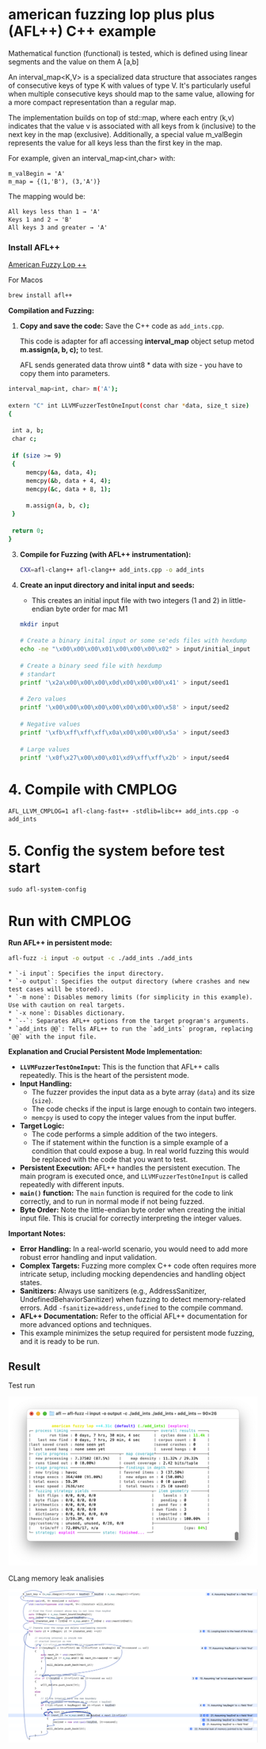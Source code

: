 # american fuzzing lop plus plus (AFL++) C++ example

Mathematical function (functional) is tested, which is defined using linear segments and the value on them
A [a,b]

An interval_map<K,V> is a specialized data structure that associates ranges of consecutive keys of type K with values of type V. It's particularly useful when multiple consecutive keys should map to the same value, allowing for a more compact representation than a regular map.

The implementation builds on top of std::map, where each entry (k,v) indicates that the value v is associated with all keys from k (inclusive) to the next key in the map (exclusive). Additionally, a special value m_valBegin represents the value for all keys less than the first key in the map.

For example, given an interval_map<int,char> with:

    m_valBegin = 'A'
    m_map = {(1,'B'), (3,'A')}

The mapping would be:

    All keys less than 1 → 'A'
    Keys 1 and 2 → 'B'
    All keys 3 and greater → 'A'

### Install AFL++

[American Fuzzy Lop ++](https://aflplus.plus/)

For Macos

```bash    
brew install afl++
```

**Compilation and Fuzzing:**

1.  **Copy and save the code:** Save the C++ code as `add_ints.cpp`.

    This code is adapter for afl accessing **interval_map** object setup metod **m.assign(a, b, c);** to test.

    AFL sends generated data throw uint8 * data with size - you have to copy them into parameters. 
    
   ```bash
interval_map<int, char> m('A');

extern "C" int LLVMFuzzerTestOneInput(const char *data, size_t size)
{

    int a, b;
    char c;

    if (size >= 9)
    {
        memcpy(&a, data, 4);
        memcpy(&b, data + 4, 4);
        memcpy(&c, data + 8, 1);

        m.assign(a, b, c);
    }

    return 0;
}
   ```

3.  **Compile for Fuzzing (with AFL++ instrumentation):**

    ```bash
    CXX=afl-clang++ afl-clang++ add_ints.cpp -o add_ints
    ```

4.  **Create an input directory and inital input and seeds:**
    * This creates an initial input file with two integers (1 and 2) in little-endian byte order for mac M1

    ```bash
    mkdir input

    # Create a binary inital input or some se'eds files with hexdump
    echo -ne "\x00\x00\x00\x01\x00\x00\x00\x02" > input/initial_input

    # Create a binary seed file with hexdump
    # standart
    printf '\x2a\x00\x00\x00\x0d\x00\x00\x00\x41' > input/seed1

    # Zero values
    printf '\x00\x00\x00\x00\x00\x00\x00\x00\x58' > input/seed2

    # Negative values
    printf '\xfb\xff\xff\xff\x0a\x00\x00\x00\x5a' > input/seed3

    # Large values
    printf '\x0f\x27\x00\x00\x01\xd9\xff\xff\x2b' > input/seed4
    ```
    
# 4. Compile with CMPLOG
    AFL_LLVM_CMPLOG=1 afl-clang-fast++ -stdlib=libc++ add_ints.cpp -o add_ints

# 5. Config the system before test start
    sudo afl-system-config

# Run with CMPLOG
**Run AFL++ in persistent mode:**

```bash
afl-fuzz -i input -o output -c ./add_ints ./add_ints
```

    * `-i input`: Specifies the input directory.
    * `-o output`: Specifies the output directory (where crashes and new test cases will be stored).
    * `-m none`: Disables memory limits (for simplicity in this example). Use with caution on real targets.
    * `-x none`: Disables dictionary.
    * `--`: Separates AFL++ options from the target program's arguments.
    * `add_ints @@`: Tells AFL++ to run the `add_ints` program, replacing `@@` with the input file.

**Explanation and Crucial Persistent Mode Implementation:**

* **`LLVMFuzzerTestOneInput`:** This is the function that AFL++ calls repeatedly. This is the heart of the persistent mode.
* **Input Handling:**
    * The fuzzer provides the input data as a byte array (`data`) and its size (`size`).
    * The code checks if the input is large enough to contain two integers.
    * `memcpy` is used to copy the integer values from the input buffer.
* **Target Logic:**
    * The code performs a simple addition of the two integers.
    * The if statement within the function is a simple example of a condition that could expose a bug. In real world fuzzing this would be replaced with the code that you want to test.
* **Persistent Execution:** AFL++ handles the persistent execution. The main program is executed once, and `LLVMFuzzerTestOneInput` is called repeatedly with different inputs.
* **`main()` function:** The `main` function is required for the code to link correctly, and to run in normal mode if not being fuzzed.
* **Byte Order:** Note the little-endian byte order when creating the initial input file. This is crucial for correctly interpreting the integer values.

**Important Notes:**

* **Error Handling:** In a real-world scenario, you would need to add more robust error handling and input validation.
* **Complex Targets:** Fuzzing more complex C++ code often requires more intricate setup, including mocking dependencies and handling object states.
* **Sanitizers:** Always use sanitizers (e.g., AddressSanitizer, UndefinedBehaviorSanitizer) when fuzzing to detect memory-related errors. Add `-fsanitize=address,undefined` to the compile command.
* **AFL++ Documentation:** Refer to the official AFL++ documentation for more advanced options and techniques.
* This example minimizes the setup required for persistent mode fuzzing, and it is ready to be run.

## Result

Test run

![](screenshots/test_run.png)

CLang memory leak analisies

![](screenshots/clan_analyse.png)
